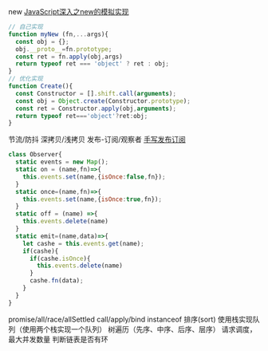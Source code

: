 new
[JavaScript深入之new的模拟实现](https://juejin.cn/post/6844903476766441479)
```js
// 自己实现
function myNew (fn,...args){
  const obj = {};
  obj.__proto__=fn.prototype;
  const ret = fn.apply(obj,args)
  return typeof ret === 'object' ? ret : obj;
}
// 优化实现
function Create(){
  const Constructor = [].shift.call(arguments);
  const obj = Object.create(Constructor.prototype);
  const ret = Constructor.apply(obj,arguments);
  return typeof ret==='object'?ret:obj;
}
```
节流/防抖
深拷贝/浅拷贝
发布-订阅/观察者
[手写发布订阅](https://github.com/lgwebdream/FE-Interview/issues/34)
```js
class Observer{
  static events = new Map();
  static on = (name,fn)=>{
    this.events.set(name,{isOnce:false,fn});
  }
  static once=(name,fn)=>{
    this.events.set(name,{isOnce:true,fn});
  }
  static off = (name) =>{
    this.events.delete(name)
  }
  static emit=(name,data)=>{
    let cashe = this.events.get(name);
    if(cashe){
      if(cashe.isOnce){
        this.events.delete(name)
      }
      cashe.fn(data);
    }
  }
}
```
promise/all/race/allSettled
call/apply/bind
instanceof
排序(sort)
使用栈实现队列（使用两个栈实现一个队列）
树遍历（先序、中序、后序、层序）
请求调度，最大并发数量
判断链表是否有环